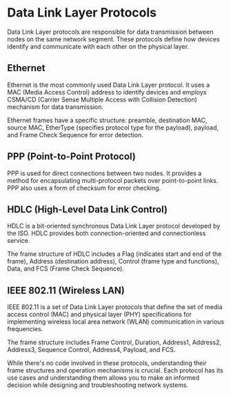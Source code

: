 # Data Link Layer Protocols

Data Link Layer protocols are responsible for data transmission between nodes on the same network segment. These protocols define how devices identify and communicate with each other on the physical layer.

## Ethernet

Ethernet is the most commonly used Data Link Layer protocol. It uses a MAC (Media Access Control) address to identify devices and employs CSMA/CD (Carrier Sense Multiple Access with Collision Detection) mechanism for data transmission. 

Ethernet frames have a specific structure: preamble, destination MAC, source MAC, EtherType (specifies protocol type for the payload), payload, and Frame Check Sequence for error detection.

## PPP (Point-to-Point Protocol)

PPP is used for direct connections between two nodes. It provides a method for encapsulating multi-protocol packets over point-to-point links. PPP also uses a form of checksum for error checking.

## HDLC (High-Level Data Link Control)

HDLC is a bit-oriented synchronous Data Link Layer protocol developed by the ISO. HDLC provides both connection-oriented and connectionless service.

The frame structure of HDLC includes a Flag (indicates start and end of the frame), Address (destination address), Control (frame type and functions), Data, and FCS (Frame Check Sequence).

## IEEE 802.11 (Wireless LAN)

IEEE 802.11 is a set of Data Link Layer protocols that define the set of media access control (MAC) and physical layer (PHY) specifications for implementing wireless local area network (WLAN) communication in various frequencies.

The frame structure includes Frame Control, Duration, Address1, Address2, Address3, Sequence Control, Address4, Payload, and FCS. 

While there's no code involved in these protocols, understanding their frame structures and operation mechanisms is crucial. Each protocol has its use cases and understanding them allows you to make an informed decision while designing and troubleshooting network systems.
